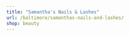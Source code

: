 ```yaml
---
title: "Samantha's Nails & Lashes"
url: /baltimore/samanthas-nails-and-lashes/
shop: beauty
---
```

